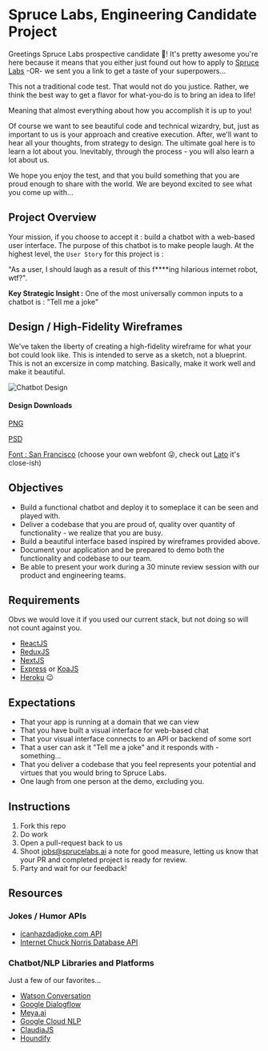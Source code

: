 # Spruce Labs, Engineering Candidate Project

Greetings Spruce Labs prospective candidate 🖖! It's pretty awesome you're here because it means that you either just found out how to apply to [Spruce Labs](https://sprucelabs.ai) -OR- we sent you a link to get a taste of your superpowers...  

This not a traditional code test. That would not do you justice. Rather, we think the best way to get a flavor for what-you-do is to bring an idea to life!  

Meaning that almost everything about how you accomplish it is up to you!  

Of course we want to see beautiful code and technical wizardry, but, just as important to us is your approach and creative execution. After, we'll want to hear all your thoughts, from strategy to design.  The ultimate goal here is to learn a lot about you.  Inevitably, through the process - you will also learn a lot about us.  

We hope you enjoy the test, and that you build something that you are proud enough to share with the world.  We are beyond excited to see what you come up with...

## Project Overview

Your mission, if you choose to accept it : build a chatbot with a web-based user interface.  The purpose of this chatbot is to make people laugh. At the highest level, the `User Story` for this project is : 

"As a user, I should laugh as a result of this f****ing hilarious internet robot, wtf?".

**Key Strategic Insight :**
One of the most universally common inputs to a chatbot is : "Tell me a joke"

## Design / High-Fidelity Wireframes
We've taken the liberty of creating a high-fidelity wireframe for what your bot could look like.  This is intended to serve as a sketch, not a blueprint.  This is not an excersize in comp matching. Basically, make it work well and make it beautiful.

![Chatbot Design](https://s3.us-east-2.amazonaws.com/sprucelabs-misc/images/SpruceLabs-Humor-Bot-325x608.png)

#### Design Downloads
[PNG](https://s3.us-east-2.amazonaws.com/sprucelabs-misc/images/SpruceLabs-Humor-Bot.png)

[PSD](https://adobe.ly/2lPweQh)

[Font : San Francisco](https://developer.apple.com/fonts/) (choose your own webfont 😜, check out [Lato](https://fonts.google.com/specimen/Lato) it's close-ish)


## Objectives

- Build a functional chatbot and deploy it to someplace it can be seen and played with.
- Deliver a codebase that you are proud of, quality over quantity of functionality - we realize that you are busy.
- Build a beautiful interface based inspired by wireframes provided above.
- Document your application and be prepared to demo both the functionality and codebase to our team.
- Be able to present your work during a 30 minute review session with our product and engineering teams.

## Requirements
Obvs we would love it if you used our current stack, but not doing so will not count against you.
- [ReactJS](https://reactjs.org/)
- [ReduxJS](https://redux.js.org/)
- [NextJS](https://github.com/zeit/next.js/)
- [Express](https://expressjs.com/) or [KoaJS](http://koajs.com/)
- [Heroku](https://heroku.com) 😉 

## Expectations
- That your app is running at a domain that we can view
- That you have built a visual interface for web-based chat
- That your visual interface connects to an API or backend of some sort
- That a user can ask it "Tell me a joke" and it responds with - something...
- That you deliver a codebase that you feel represents your potential and virtues that you would bring to Spruce Labs.
- One laugh from one person at the demo, excluding you.

## Instructions
1. Fork this repo
2. Do work
3. Open a pull-request back to us
4. Shoot [jobs@sprucelabs.ai](jobs@sprucelabs.ai) a note for good measure, letting us know that your PR and completed project is ready for review.
5. Party and wait for our feedback!

## Resources

### Jokes / Humor APIs
- [icanhazdadjoke.com API](https://icanhazdadjoke.com/api)
- [Internet Chuck Norris Database API](http://www.icndb.com/api/)

### Chatbot/NLP Libraries and Platforms
Just a few of our favorites...
- [Watson Conversation](https://www.ibm.com/watson/services/conversation/)
- [Google Dialogflow](https://dialogflow.com/)
- [Meya.ai](https://meya.ai/)
- [Google Cloud NLP](https://cloud.google.com/natural-language/)
- [ClaudiaJS](https://claudiajs.com/claudia-bot-builder.html)
- [Houndify](https://www.houndify.com/)
